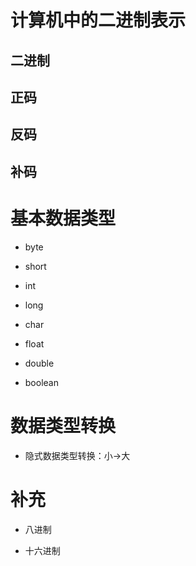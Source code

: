 # 计算机中的二进制表示

## 二进制

## 正码

## 反码

## 补码

# 基本数据类型

* byte

* short

* int

* long

* char

* float

* double

* boolean

# 数据类型转换

* 隐式数据类型转换：小→大


# 补充

* 八进制

* 十六进制


